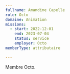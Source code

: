 ```yaml
---
fullname: Amandine Capelle
role: Octo
domaine: Animation
missions:
  - start: 2022-12-01
    end: 2023-07-04
    status: service
    employer: Octo
memberType: attributaire

---
```



Membre Octo.
